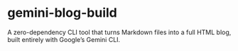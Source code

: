 # gemini-blog-build
 A zero-dependency CLI tool that turns Markdown files into a full HTML blog, built entirely with Google’s Gemini CLI.
